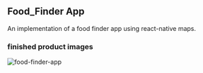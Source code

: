 ## Food_Finder App

An implementation of a food finder app using react-native maps.

### finished product images

![food-finder-app](https://user-images.githubusercontent.com/22290070/88851152-050aad80-d1f5-11ea-9752-c412a9524b74.jpg)

